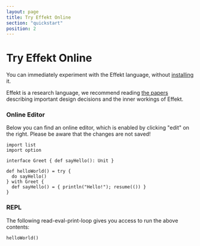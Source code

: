 ```yaml
---
layout: page
title: Try Effekt Online
section: "quickstart"
position: 2
---
```


# Try Effekt Online
You can immediately experiment with the Effekt language, without [installing](docs) it.

Effekt is a research language, we recommend reading [the papers](https://se.cs.uni-tuebingen.de/research/handlers/effekt/) describing important design decisions and the inner workings of Effekt.

### Online Editor
Below you can find an online editor, which is enabled by clicking "edit" on the right. Please be aware that the changes are not saved!

```effekt:prelude:hide
import list
import option
```

```
interface Greet { def sayHello(): Unit }

def helloWorld() = try {
  do sayHello()
} with Greet {
  def sayHello() = { println("Hello!"); resume(()) }
}
```

### REPL
The following read-eval-print-loop gives you access to run the above contents:
```effekt:repl
helloWorld()
```
